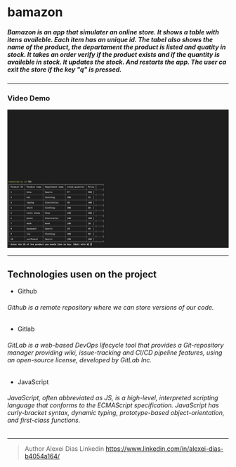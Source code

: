 # bamazon

##### Bamazon is an app that simulater an online store. It shows a table with itens availeble. Each item has an unique id. The tabel also shows the name of the product, the departament the product is listed and quatity in stock. It takes an order verify if the product exists and if the quantity is availeble in stock. It updates the stock. And restarts the app. The user ca exit the store if the key "q" is pressed.


------
### Video Demo
[![Liri Demo video](./img/bamazon.png)](https://vimeo.com/365439480 "Liri Demo video")

---

## Technologies usen on the project
* Github
###### Github is a remote repository where we can store versions of our code.
* Gitlab
###### GitLab is a web-based DevOps lifecycle tool that provides a Git-repository manager providing wiki, issue-tracking and CI/CD pipeline features, using an open-source license, developed by GitLab Inc.

* JavaScript
###### JavaScript, often abbreviated as JS, is a high-level, interpreted scripting language that conforms to the ECMAScript specification. JavaScript has curly-bracket syntax, dynamic typing, prototype-based object-orientation, and first-class functions.

---
> Author
 Alexei Dias
 Linkedin 
 https://www.linkedin.com/in/alexei-dias-b4054a164/